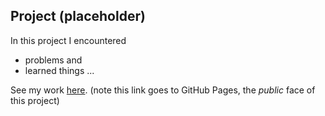 ## Project (placeholder)

In this project I encountered
- problems
and
- learned things
...

See my work [here](https://leoneckert.github.io/cdv-student/projects/placeholder/website/). (note this link goes to GitHub Pages, the *public* face of this project)
